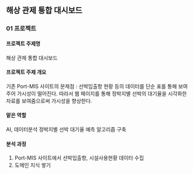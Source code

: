 ## 해상 관제 통합 대시보드

### 01 프로젝트 
#### 프로젝트 주제명
해상 관제 통합 대시보드

#### 프로젝트 주제 개요
기존 Port-MIS 사이트의 문제점 : 선박입출항 현황 등의 데이터를 단순 표를 통해 보여주어 가시성이 떨어진다.
따라서 웹 페이지를 통해 정박지별 선박의 대기율을 시각화한 자료를 보여줌으로써 가시성을 향상한다.

#### 맡은 역할
AI, 데이터분석
정박지별 선박 대기율 예측 알고리즘 구축

#### 분석 과정
1) Port-MIS 사이트에서 선박입출항, 시설사용현황 데이터 수집
2) 도메인 지식 쌓기

